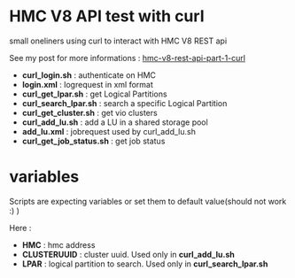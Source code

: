 HMC V8 API test with curl
===========

small oneliners using curl to interact with HMC V8 REST api

See my post for  more informations : [hmc-v8-rest-api-part-1-curl](http://www.djouxtech.net/pages/hmc-v8-rest-api-part-1-curl)

* **curl_login.sh**  : authenticate on HMC
* **login.xml** : logrequest in xml format
* **curl_get_lpar.sh** : get Logical Partitions  
* **curl_search_lpar.sh** : search a specific Logical Partition
* **curl_get_cluster.sh** : get vio clusters
* **curl_add_lu.sh** : add a LU in a shared storage pool
* **add_lu.xml** : jobrequest used by curl_add_lu.sh
* **curl_get_job_status.sh** : get job status

variables
=========

Scripts are expecting variables or set them to default value(should not work :) )

Here :

* **HMC** : hmc address
* **CLUSTERUUID** : cluster uuid. Used only in **curl_add_lu.sh**
* **LPAR** : logical partition to search. Used only in **curl_search_lpar.sh**
